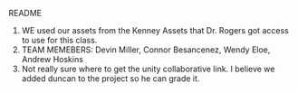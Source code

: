 README

1. WE used our assets from the Kenney Assets that Dr. Rogers got access to use for this class.
2. TEAM MEMEBERS: Devin Miller, Connor Besancenez, Wendy Eloe, Andrew Hoskins
3. Not really sure where to get the unity collaborative link. I believe we added duncan to the project so he can grade it.
